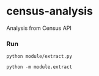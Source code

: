 # census-analysis
Analysis from Census API

### Run
`python module/extract.py`

`python -m module.extract`